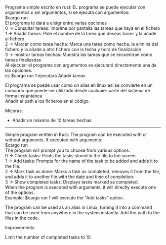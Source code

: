 Programa simple escrito en rust: EL programa se puede ejecutar con argumentos o sin argumentos, si se ejecuta con argumentos:  
$cargo run  
El programa te dará a eleigr entre varias opciones  
0 -> Consultar tareas: Imprime por pantalla las tareas que haya en el fichero  
1 -> Añadir tareas: Pide el nombre de la tarea que deseas hacer y la añade al fichero  
2 -> Marcar como tarea hecha: Marca una tarea como hecha, la elimina del fichero y la añade a otro fichero con la fecha y hora de finalización  
3 -> mostrar tareas hechas: Muestra las tareas que se encuentran como tareas finalizadas  
Al ejecutar el programa con argumentos se ejecutará directamente una de las opciones.  
ej: $cargo run 1 ejecutará Añadir tareas  
   
El programa se puede usar como un alias en linux así se convierte en un comando que puede ser utilizado desde cualquier parte del sistema de forma instantánea  
Añadir el path a los ficheros en el código.  
  
Mejoras:  
  - Añadir un máximo de 10 tareas hechas  
  
---------------------------------------------------  
  
Simple program written in Rust: The program can be executed with or without arguments. If executed with arguments:  
$cargo run  
The program will prompt you to choose from various options:  
0 -> Check tasks: Prints the tasks stored in the file to the screen.  
1 -> Add tasks: Prompts for the name of the task to be added and adds it to the file.  
2 -> Mark task as done: Marks a task as completed, removes it from the file, and adds it to another file with the date and time of completion.  
3 -> Show completed tasks: Displays tasks marked as completed.  
When the program is executed with arguments, it will directly execute one of the options.  
Example: $cargo run 1 will execute the "Add tasks" option.  
  
The program can be used as an alias in Linux, turning it into a command that can be used from anywhere in the system instantly. Add the path to the files in the code.  
  
Improvements:  
  
Limit the number of completed tasks to 10.  



